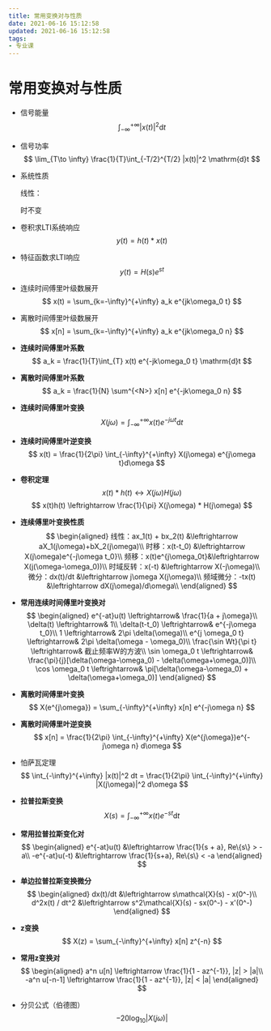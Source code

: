 ```yaml
---
title: 常用变换对与性质
date: 2021-06-16 15:12:58
updated: 2021-06-16 15:12:58
tags:
- 专业课
---
```

# 常用变换对与性质

- 信号能量
  $$
    \int_{-\infty}^{+\infty} |x(t)|^2 \mathrm{d}t
  $$

- 信号功率
  $$
    \lim_{T\to \infty} \frac{1}{T}\int_{-T/2}^{T/2} |x(t)|^2 \mathrm{d}t
  $$

- 系统性质
  
  线性：
  $$
  $$

  时不变
  $$
  $$

- 卷积求LTI系统响应
  $$
    y(t) = h(t) * x(t)    
  $$

- 特征函数求LTI响应
  $$
    y(t) = H(s)e^{st}
  $$


- 连续时间傅里叶级数展开
  $$
    x(t) = \sum_{k=-\infty}^{+\infty} a_k e^{jk\omega_0 t}
  $$

- 离散时间傅里叶级数展开
  $$
    x[n] = \sum_{k=-\infty}^{+\infty} a_k e^{jk\omega_0 n}
  $$

- **连续时间傅里叶系数**
  $$
    a_k = \frac{1}{T}\int_{T} x(t) e^{-jk\omega_0 t} \mathrm{d}t
  $$

- **离散时间傅里叶系数**
  $$
    a_k = \frac{1}{N} \sum^{<N>} x[n] e^{-jk\omega_0 n}
  $$

- **连续时间傅里叶变换**
  $$
    X(j\omega) = \int_{-\infty}^{+\infty} x(t) e^{-j\omega t} \mathrm{d}t
  $$

- **连续时间傅里叶逆变换**
  $$
    x(t) = \frac{1}{2\pi} \int_{-\infty}^{+\infty} X(j\omega) e^{j\omega t}d\omega
  $$

- **卷积定理**
  $$
    x(t) * h(t) \leftrightarrow X(j\omega)H(j\omega)
  $$
  $$
    x(t)h(t) \leftrightarrow \frac{1}{\pi} X(j\omega) * H(j\omega)
  $$

- **连续傅里叶变换性质**
  $$
  \begin{aligned}
    线性：ax_1(t) + bx_2(t) &\leftrightarrow aX_1(j\omega)+bX_2(j\omega)\\
    时移：x(t-t_0) &\leftrightarrow X(j\omega)e^{-j\omega t_0}\\
    频移：x(t)e^{j\omega_0t}&\leftrightarrow X(j(\omega-\omega_0))\\
    时域反转：x(-t) &\leftrightarrow X(-j\omega)\\
    微分：dx(t)/dt &\leftrightarrow j\omega X(j\omega)\\
    频域微分：-tx(t) &\leftrightarrow dX(j\omega)/d\omega\\
  \end{aligned}
  $$

- **常用连续时间傅里叶变换对**
  $$
  \begin{aligned}
    e^{-at}u(t) \leftrightarrow& \frac{1}{a + j\omega}\\
    \delta(t) \leftrightarrow& 1\\
    \delta(t-t_0) \leftrightarrow& e^{-j\omega t_0}\\
    1 \leftrightarrow& 2\pi \delta(\omega)\\
    e^{j \omega_0 t} \leftrightarrow& 2\pi \delta(\omega - \omega_0)\\
    \frac{\sin Wt}{\pi t} \leftrightarrow& 截止频率W的方波\\
    \sin \omega_0 t \leftrightarrow& \frac{\pi}{j}[\delta(\omega-\omega_0) - \delta(\omega+\omega_0)]\\
    \cos \omega_0 t \leftrightarrow& \pi[\delta(\omega-\omega_0) + \delta(\omega+\omega_0)]
  \end{aligned}
  $$

- **离散时间傅里叶变换**
  $$
    X(e^{j\omega}) = \sum_{-\infty}^{+\infty} x[n] e^{-j\omega n}
  $$

- **离散时间傅里叶逆变换**
  $$
    x[n] = \frac{1}{2\pi} \int_{-\infty}^{+\infty} X(e^{j\omega})e^{-j\omega n} d\omega
  $$

- 怕萨瓦定理
  $$
    \int_{-\infty}^{+\infty} |x(t)|^2 dt = \frac{1}{2\pi} \int_{-\infty}^{+\infty} |X(j\omega)|^2 d\omega
  $$

- **拉普拉斯变换**
  $$
    X(s) = \int_{-\infty}^{+\infty} x(t) e^{-st} \mathrm{d}t
  $$

- **常用拉普拉斯变化对**
  $$
  \begin{aligned}
    e^{-at}u(t) &\leftrightarrow \frac{1}{s + a}, Re\{s\} > -a\\
    -e^{-at}u(-t) &\leftrightarrow \frac{1}{s+a}, Re\{s\} < -a
  \end{aligned}
  $$

- **单边拉普拉斯变换微分**
  $$
    \begin{aligned}
      dx(t)/dt &\leftrightarrow s\mathcal{X}(s) - x(0^-)\\
      d^2x(t) / dt^2 &\leftrightarrow s^2\mathcal{X}(s) - sx(0^-) - x'(0^-)
    \end{aligned}
  $$

- **z变换**
  $$
    X(z) = \sum_{-\infty}^{+\infty} x[n] z^{-n}
  $$

- **常用z变换对**
  $$
  \begin{aligned}
    a^n u[n] \leftrightarrow \frac{1}{1 - az^{-1}}, |z| > |a|\\
    -a^n u[-n-1] \leftrightarrow \frac{1}{1 - az^{-1}}, |z| < |a|
  \end{aligned}
  $$

- 分贝公式（伯德图）
  $$
    -20\log_{10}|X(j\omega)|
  $$